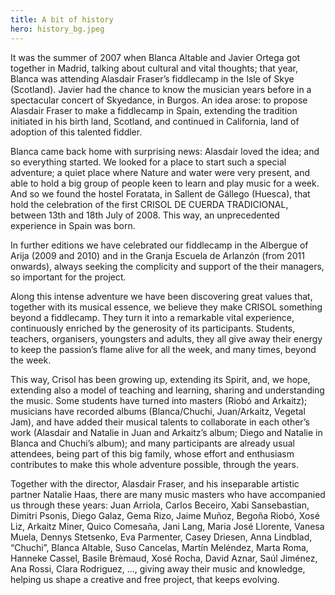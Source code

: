 ```yaml
---
title: A bit of history
hero: history_bg.jpeg
---
```


It was the summer of 2007 when Blanca Altable and Javier Ortega got together in Madrid, talking about cultural and vital thoughts; that year, Blanca was attending Alasdair Fraser’s fiddlecamp in the Isle of Skye (Scotland). Javier had the chance to know the musician years before in a spectacular concert of Skyedance, in Burgos. An idea arose: to propose Alasdair Fraser to make a fiddlecamp in Spain, extending the tradition initiated in his birth land, Scotland, and continued in California, land of adoption of this talented fiddler.

Blanca came back home with surprising news: Alasdair loved the idea; and so everything started. We looked for a place to start such a special adventure; a quiet place where Nature and water were very present, and able to hold a big group of people keen to learn and play music for a week. And so we found the hostel Foratata, in Sallent de Gállego (Huesca), that hold the celebration of the first CRISOL DE CUERDA TRADICIONAL, between 13th and 18th July of 2008. This way, an unprecedented experience in Spain was born.

In further editions we have celebrated our fiddlecamp in the Albergue of Arija (2009 and 2010) and in the Granja Escuela de Arlanzón (from 2011 onwards), always seeking the complicity and support of the their managers, so important for the project.

Along this intense adventure we have been discovering great values that, together with its musical essence, we believe they make CRISOL something beyond a fiddlecamp. They turn it into a remarkable vital experience, continuously enriched by the generosity of its participants. Students, teachers, organisers, youngsters and adults, they all give away their energy to keep the passion’s flame alive for all the week, and many times, beyond the week.

This way, Crisol has been growing up, extending its Spirit, and, we hope, extending also a model of teaching and learning, sharing and understanding the music. Some students have turned into masters (Riobó and Arkaitz); musicians have recorded albums (Blanca/Chuchi, Juan/Arkaitz, Vegetal Jam), and have added their musical talents to collaborate in each other’s work (Alasdair and Natalie in Juan and Arkaitz’s album; Diego and Natalie in Blanca and Chuchi’s album); and many participants are already usual attendees, being part of this big family, whose effort and enthusiasm contributes to make this whole adventure possible, through the years.

Together with the director, Alasdair Fraser, and his inseparable artistic partner Natalie Haas, there are many music masters who have accompanied us through these years: Juan Arriola, Carlos Beceiro, Xabi Sansebastian, Dimitri Psonis, Diego Galaz, Gema Rizo, Jaime Muñoz, Begoña Riobó, Xosé Liz, Arkaitz Miner, Quico Comesaña, Jani Lang, Maria José Llorente, Vanesa Muela, Dennys Stetsenko, Eva Parmenter, Casey Driesen, Anna Lindblad, “Chuchi”, Blanca Altable, Suso Cancelas, Martín Meléndez, Marta Roma, Hanneke Cassel, Basile Brèmaud, Xosé Rocha, David Aznar, Saúl Jiménez, Ana Rossi, Clara Rodriguez, …, giving away their music and knowledge, helping us shape a creative and free project, that keeps evolving.
